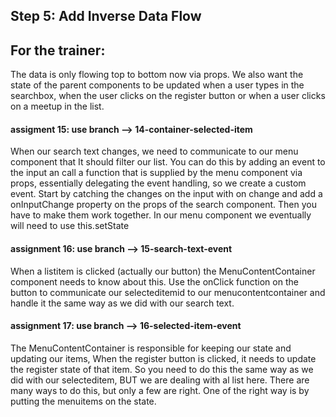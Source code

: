 ## Step 5: Add Inverse Data Flow

## For the trainer:
The data is only flowing top to bottom now via props. We also want the state of the parent components to be updated when a user types in the searchbox, when the user clicks on the register button or when a user clicks on a meetup in the list.

#### assigment 15: use branch --> 14-container-selected-item
When our search text changes, we need to communicate to our menu component that It should filter our list. You can do this by adding an event to the input an call a function that is supplied by the menu component via props, essentially delegating the event handling, so we create a custom event. Start by catching the changes on the input with on change and add a onInputChange property on the props of the search component. Then you have to make them work together.
In our menu component we eventually will need to use this.setState

#### assignment 16: use branch --> 15-search-text-event
When a listitem is clicked (actually our button) the MenuContentContainer component needs to know about this. Use the onClick function on the button to communicate our selecteditemid to our menucontentcontainer and handle it the same way as we did with our search text.

#### assignment 17: use branch --> 16-selected-item-event
The MenuContentContainer is responsible for keeping our state and updating our items, When the register button is clicked, it needs to update the register state of that item. So you need to do this the same way as we did with our selecteditem, BUT we are dealing with al list here. There are many ways to do this, but only a few are right. One of the right way is by putting the menuitems on the state.